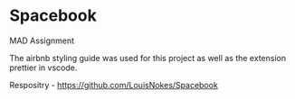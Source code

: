 # Spacebook
 MAD Assignment

The airbnb styling guide was used for this project as well as the extension prettier in vscode.

Respositry - https://github.com/LouisNokes/Spacebook
